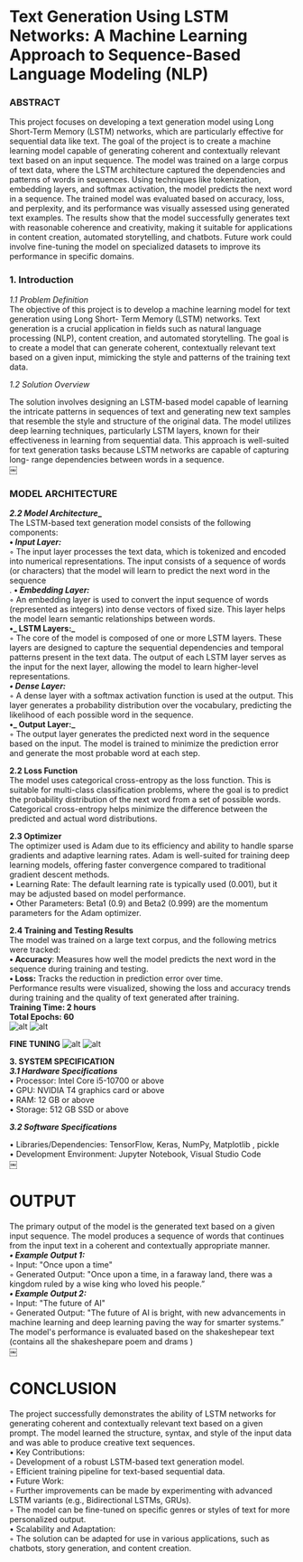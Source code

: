 # Text Generation Using LSTM Networks: A Machine Learning Approach to Sequence-Based Language Modeling (NLP)

### ABSTRACT
This project focuses on developing a text
generation model using Long Short-Term Memory
(LSTM) networks, which are particularly effective for
sequential data like text. The goal of the project is to
create a machine learning model capable of generating
coherent and contextually relevant text based on an
input sequence. The model was trained on a large
corpus of text data, where the LSTM architecture
captured the dependencies and patterns of words in
sequences. Using techniques like tokenization,
embedding layers, and softmax activation, the model
predicts the next word in a sequence. The trained model
was evaluated based on accuracy, loss, and perplexity,
and its performance was visually assessed using
generated text examples. The results show that the
model successfully generates text with reasonable
coherence and creativity, making it suitable for
applications in content creation, automated storytelling,
and chatbots. Future work could involve fine-tuning the
model on specialized datasets to improve its
performance in specific domains.<br>

### 1. Introduction

*1.1 Problem Definition*
<br>
The objective of this project is to develop a machine
learning model for text generation using Long Short-
Term Memory (LSTM) networks. Text generation is a
crucial application in fields such as natural language
processing (NLP), content creation, and automated
storytelling. The goal is to create a model that can generate
coherent, contextually relevant text based on a given input,
mimicking the style and patterns of the training text data.<br>

*1.2 Solution Overview*<br>

The solution involves designing an LSTM-based model
capable of learning the intricate patterns in sequences of
text and generating new text samples that resemble the
style and structure of the original data. The model utilizes
deep learning techniques, particularly LSTM layers,
known for their effectiveness in learning from sequential
data. This approach is well-suited for text generation tasks
because LSTM networks are capable of capturing long-
range dependencies between words in a sequence.<br>
￼ 
### MODEL ARCHITECTURE

**_2.2 Model Architecture__**
<br>
The LSTM-based text generation model consists of the following components:<br>
**• _Input Layer:_**<br>
◦ The input layer processes the text data, which is tokenized and encoded
into numerical representations. The input consists of a sequence of
words (or characters) that the model will learn to predict the next word
in the sequence<br>.
**• _Embedding Layer:_**<br>
◦ An embedding layer is used to convert the input sequence of words
(represented as integers) into dense vectors of fixed size. This layer
helps the model learn semantic relationships between words.<br>
**•_ LSTM Layers:_** <br>
◦ The core of the model is composed of one or more LSTM layers. These
layers are designed to capture the sequential dependencies and temporal
patterns present in the text data. The output of each LSTM layer serves
as the input for the next layer, allowing the model to learn higher-level
representations.<br>
**_• Dense Layer:_**<br>
◦ A dense layer with a softmax activation function is used at the output.
This layer generates a probability distribution over the vocabulary,
predicting the likelihood of each possible word in the sequence.<br>
**•_ Output Layer:_**<br>
◦ The output layer generates the predicted next word in the sequence
based on the input. The model is trained to minimize the prediction error
and generate the most probable word at each step.<br>

**2.2 Loss Function**<br>
The model uses categorical cross-entropy as the loss function. This is suitable
for multi-class classification problems, where the goal is to predict the
probability distribution of the next word from a set of possible words.
Categorical cross-entropy helps minimize the difference between the predicted
and actual word distributions.<br>

**2.3 Optimizer**<br>
The optimizer used is Adam due to its efficiency and ability to handle sparse
gradients and adaptive learning rates. Adam is well-suited for training deep
learning models, offering faster convergence compared to traditional gradient
descent methods.<br>
• Learning Rate: The default learning rate is typically used (0.001), but it
may be adjusted based on model performance.<br>
• Other Parameters: Beta1 (0.9) and Beta2 (0.999) are the momentum
parameters for the Adam optimizer.<br>

**2.4 Training and Testing Results**<br>
The model was trained on a large text corpus, and the following metrics were
tracked:<br>
**• Accuracy**: Measures how well the model predicts the next word in the
sequence during training and testing.<br>
**• Loss:** Tracks the reduction in prediction error over time.<br>
Performance results were visualized, showing the loss and accuracy trends
during training and the quality of text generated after training.<br>
**Training Time: 2 hours
<br>Total Epochs: 60**<br>
![alt](visulaisation/v1.5/accuracy.png)
![alt](visulaisation/v1.5/loss.png)

**FINE TUNING**
![alt](visulaisation/v2/mod_acc.png)
![alt](visulaisation/v2/mod_los.png)


**3. SYSTEM SPECIFICATION**<br>
**_3.1 Hardware Specifications_**<br>
• Processor: Intel Core i5-10700 or above<br>
• GPU: NVIDIA T4 graphics card or above<br>
• RAM: 12 GB or above<br>
• Storage: 512 GB SSD or above<br>

**_3.2 Software Specifications_**<br>

• Libraries/Dependencies: TensorFlow, Keras,
NumPy, Matplotlib , pickle <br>
• Development Environment: Jupyter Notebook,
Visual Studio Code<br>
￼ 
# OUTPUT
The primary output of the model is the generated text based on a given input
sequence. The model produces a sequence of words that continues from the input text
in a coherent and contextually appropriate manner.<br>
_**• Example Output 1:**_<br>
◦ Input: "Once upon a time"<br>
◦ Generated Output: "Once upon a time, in a faraway land, there was a
kingdom ruled by a wise king who loved his people.”<br>
**_• Example Output 2:_**<br>
◦ Input: "The future of AI"<br>
◦ Generated Output: "The future of AI is bright, with new advancements
in machine learning and deep learning paving the way for smarter
systems.”<br>
The model's performance is evaluated based on the shakeshepear text (contains all the
shakeshepare poem and drams )<br>
￼ 
 # CONCLUSION
The project successfully demonstrates the ability of LSTM
networks for generating coherent and contextually relevant text
based on a given prompt. The model learned the structure, syntax,
and style of the input data and was able to produce creative text
sequences.<br>
• Key Contributions:<br>
◦ Development of a robust LSTM-based text generation
model.<br>
◦ Efficient training pipeline for text-based sequential
data.<br>
• Future Work:<br>
◦ Further improvements can be made by experimenting
with advanced LSTM variants (e.g., Bidirectional
LSTMs, GRUs).<br>
◦ The model can be fine-tuned on specific genres or
styles of text for more personalized output.<br>
• Scalability and Adaptation:<br>
◦ The solution can be adapted for use in various
applications, such as chatbots, story generation, and
content creation.<br>
